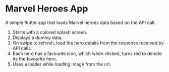 # Marvel Heroes App
A simple flutter app that loads Marvel heroes data based on the API call.

1. Starts with a colored splash screen.
2. Displays a dummy data.
3. On swipe to refresh, load the hero details from the response received by API calls.
4. Each hero has a favourite icon, which when clicked, turns red to denote its the favourite hero.
5. Uses a loader while loading image from the url.
